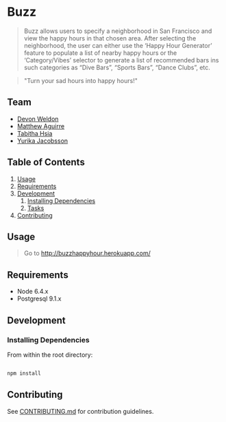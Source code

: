 # Buzz

> Buzz allows users to specify a neighborhood in San Francisco and view the happy hours in that chosen area.  After selecting the neighborhood, the user can either use the ‘Happy Hour Generator’ feature to populate a list of nearby happy hours or the ‘Category/Vibes’ selector to generate a list of recommended bars ins such categories as “Dive Bars”, “Sports Bars”, “Dance Clubs”, etc.

> "Turn your sad hours into happy hours!"

## Team

  - [Devon Weldon](www.github.com/devonw)
  - [Matthew Aguirre](www.github.com/m-aguirre)
  - [Tabitha Hsia](www.github.com/tabithahsia)
  - [Yurika Jacobsson](www.github.com/nakiruy)

## Table of Contents

1. [Usage](#Usage)
1. [Requirements](#requirements)
1. [Development](#development)
    1. [Installing Dependencies](#installing-dependencies)
    1. [Tasks](#tasks)
1. [Contributing](#contributing)

## Usage

> Go to http://buzzhappyhour.herokuapp.com/

## Requirements

- Node 6.4.x
- Postgresql 9.1.x

## Development

### Installing Dependencies

From within the root directory:

```sh

npm install

```

## Contributing

See [CONTRIBUTING.md](CONTRIBUTING.md) for contribution guidelines.
